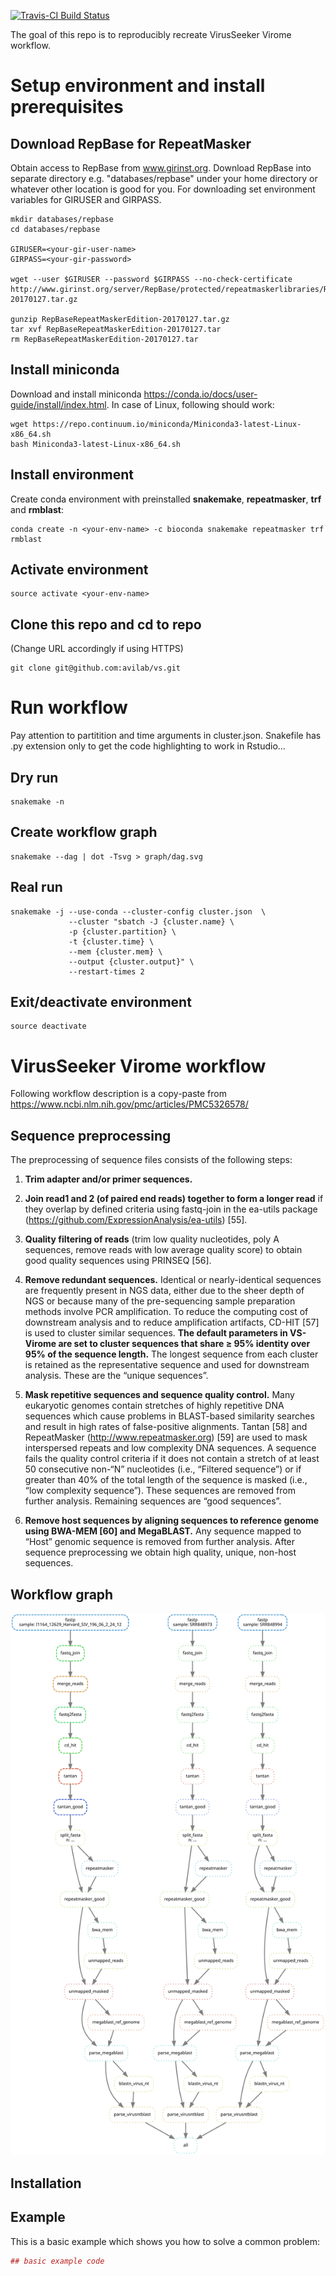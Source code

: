 
[![Travis-CI Build Status](https://travis-ci.org/<USERNAME>/<REPO>.svg?branch=master)](https://travis-ci.org/<USERNAME>/<REPO>)

The goal of this repo is to reproducibly recreate VirusSeeker Virome workflow.

# Setup environment and install prerequisites

## Download RepBase for RepeatMasker

Obtain access to RepBase from www.girinst.org. 
Download RepBase into separate directory e.g. "databases/repbase" under your home directory or whatever other location is good for you. 
For downloading set environment variables for GIRUSER and GIRPASS. 
```
mkdir databases/repbase
cd databases/repbase

GIRUSER=<your-gir-user-name>
GIRPASS=<your-gir-password>

wget --user $GIRUSER --password $GIRPASS --no-check-certificate http://www.girinst.org/server/RepBase/protected/repeatmaskerlibraries/RepBaseRepeatMaskerEdition-20170127.tar.gz

gunzip RepBaseRepeatMaskerEdition-20170127.tar.gz
tar xvf RepBaseRepeatMaskerEdition-20170127.tar
rm RepBaseRepeatMaskerEdition-20170127.tar
```

## Install miniconda

Download and install miniconda https://conda.io/docs/user-guide/install/index.html.
In case of Linux, following should work:
```
wget https://repo.continuum.io/miniconda/Miniconda3-latest-Linux-x86_64.sh
bash Miniconda3-latest-Linux-x86_64.sh
```

## Install environment

Create conda environment with preinstalled **snakemake**, **repeatmasker**, **trf** and **rmblast**:
```
conda create -n <your-env-name> -c bioconda snakemake repeatmasker trf rmblast
```

## Activate environment

```
source activate <your-env-name>
```

## Clone this repo and cd to repo
(Change URL accordingly if using HTTPS)

```
git clone git@github.com:avilab/vs.git
```

## 


# Run workflow

Pay attention to partitition and time arguments in cluster.json. Snakefile has .py extension only to get the code highlighting to work in Rstudio...

## Dry run

```
snakemake -n
```

## Create workflow graph

```
snakemake --dag | dot -Tsvg > graph/dag.svg
```

## Real run

```
snakemake -j --use-conda --cluster-config cluster.json  \
             --cluster "sbatch -J {cluster.name} \
             -p {cluster.partition} \
             -t {cluster.time} \
             --mem {cluster.mem} \
             --output {cluster.output}" \
             --restart-times 2
```

## Exit/deactivate environment

```
source deactivate
```


# VirusSeeker Virome workflow

Following workflow description is a copy-paste from https://www.ncbi.nlm.nih.gov/pmc/articles/PMC5326578/

## Sequence preprocessing
The preprocessing of sequence files consists of the following steps: 

1. **Trim adapter and/or primer sequences.**

2. **Join read1 and 2 (of paired end reads) together to form a longer read** if they overlap by defined criteria using fastq-join in the ea-utils package (https://github.com/ExpressionAnalysis/ea-utils) [55].

3. **Quality filtering of reads** (trim low quality nucleotides, poly A sequences, remove reads with low average quality score) to obtain good quality sequences using PRINSEQ [56].

4. **Remove redundant sequences.** Identical or nearly-identical sequences are frequently present in NGS data, either due to the sheer depth of NGS or because many of the pre-sequencing sample preparation methods involve PCR amplification. To reduce the computing cost of downstream analysis and to reduce amplification artifacts, CD-HIT [57] is used to cluster similar sequences. **The default parameters in VS-Virome are set to cluster sequences that share ≥ 95% identity over 95% of the sequence length.** The longest sequence from each cluster is retained as the representative sequence and used for downstream analysis. These are the “unique sequences”. 

5. **Mask repetitive sequences and sequence quality control.** Many eukaryotic genomes contain stretches of highly repetitive DNA sequences which cause problems in BLAST-based similarity searches and result in high rates of false-positive alignments. Tantan [58] and RepeatMasker (http://www.repeatmasker.org) [59] are used to mask interspersed repeats and low complexity DNA sequences. A sequence fails the quality control criteria if it does not contain a stretch of at least 50 consecutive non-“N” nucleotides (i.e., “Filtered sequence”) or if greater than 40% of the total length of the sequence is masked (i.e., “low complexity sequence”). These sequences are removed from further analysis. Remaining sequences are “good sequences”.

6. **Remove host sequences by aligning sequences to reference genome using BWA-MEM [60] and MegaBLAST.** Any sequence mapped to “Host” genomic sequence is removed from further analysis. After sequence preprocessing we obtain high quality, unique, non-host sequences.


## Workflow graph

![Virome workflow](graph/dag.svg)

## Installation


## Example

This is a basic example which shows you how to solve a common problem:

``` r
## basic example code
```
